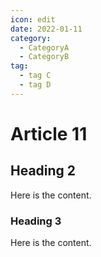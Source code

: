 ```yaml
---
icon: edit
date: 2022-01-11
category:
  - CategoryA
  - CategoryB
tag:
  - tag C
  - tag D
---
```


# Article 11

## Heading 2

Here is the content.

### Heading 3

Here is the content.
